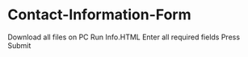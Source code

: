 # Contact-Information-Form
Download all files on PC
Run Info.HTML
Enter all required fields
Press Submit
